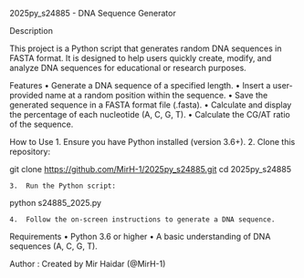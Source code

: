 2025py_s24885 - DNA Sequence Generator

Description

This project is a Python script that generates random DNA sequences in FASTA format. It is designed to help users quickly create, modify, and analyze DNA sequences for educational or research purposes.

Features
	•	Generate a DNA sequence of a specified length.
	•	Insert a user-provided name at a random position within the sequence.
	•	Save the generated sequence in a FASTA format file (.fasta).
	•	Calculate and display the percentage of each nucleotide (A, C, G, T).
	•	Calculate the CG/AT ratio of the sequence.

How to Use
	1.	Ensure you have Python installed (version 3.6+).
	2.	Clone this repository:

git clone https://github.com/MirH-1/2025py_s24885.git
cd 2025py_s24885


	3.	Run the Python script:

python s24885_2025.py


	4.	Follow the on-screen instructions to generate a DNA sequence.

Requirements
	•	Python 3.6 or higher
	•	A basic understanding of DNA sequences (A, C, G, T).

Author : Created by Mir Haidar (@MirH-1)


